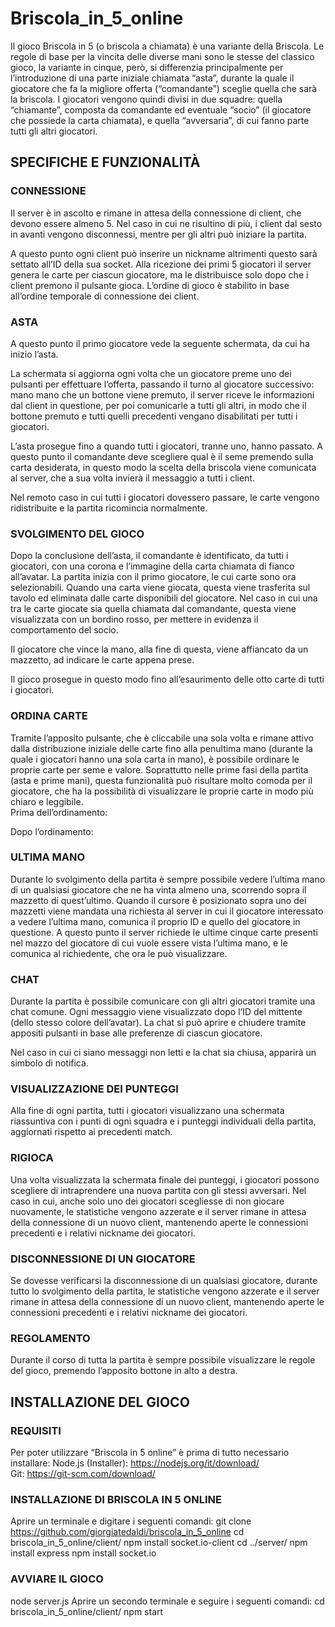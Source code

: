 # Briscola_in_5_online
Il gioco Briscola in 5 (o briscola a chiamata) è una variante della Briscola. Le regole di base per la vincita delle diverse mani sono le stesse del classico gioco, la variante in cinque, però, si differenzia  principalmente per l’introduzione di una parte iniziale chiamata “asta”, durante la quale il giocatore che fa la migliore offerta (“comandante”) sceglie quella che sarà la briscola. I giocatori vengono quindi divisi in due squadre: quella “chiamante”, composta da comandante ed eventuale “socio” (il giocatore che possiede la carta chiamata), e quella “avversaria”, di cui fanno parte tutti gli altri giocatori.


## SPECIFICHE E FUNZIONALITÀ
### CONNESSIONE
Il server è in ascolto e rimane in attesa della connessione di client, che devono essere almeno 5. Nel caso in cui ne risultino di più, i client dal sesto in avanti vengono disconnessi, mentre per gli altri può iniziare la partita.

A questo punto ogni client può inserire un nickname altrimenti questo sarà settato all’ID della sua socket. Alla ricezione dei primi 5 giocatori il server genera le carte per ciascun giocatore, ma le distribuisce solo dopo che i client premono il pulsante gioca.
L’ordine di gioco è stabilito in base all’ordine temporale di connessione dei client.

### ASTA
A questo punto il primo giocatore vede la seguente schermata, da cui ha inizio l’asta.

La schermata si aggiorna ogni volta che un giocatore preme uno dei pulsanti per effettuare l’offerta, passando il turno al giocatore successivo: mano mano che un bottone viene premuto,  il server riceve le informazioni dal client in questione, per poi comunicarle a tutti gli altri, in modo che il bottone premuto e tutti quelli precedenti vengano disabilitati per tutti i giocatori.

L’asta prosegue fino a quando tutti i giocatori, tranne uno, hanno passato. A questo punto il comandante deve scegliere qual è il seme premendo sulla carta desiderata, in questo modo la scelta della briscola viene comunicata al server, che a sua volta invierà il messaggio a tutti i client. 

Nel remoto caso in cui tutti i giocatori dovessero passare, le carte vengono ridistribuite e la partita ricomincia normalmente.

### SVOLGIMENTO DEL GIOCO
Dopo la conclusione dell’asta, il comandante è identificato, da tutti i giocatori, con una corona e l’immagine della carta chiamata di fianco all’avatar. La partita inizia con il primo giocatore, le cui carte sono ora selezionabili.
Quando una carta viene giocata, questa viene trasferita sul tavolo ed eliminata dalle carte disponibili del giocatore. 
Nel caso in cui una tra le carte giocate sia quella chiamata dal comandante, questa viene visualizzata con un bordino rosso, per mettere in evidenza il comportamento del socio.

Il giocatore che vince la mano, alla fine di questa, viene affiancato da un mazzetto, ad indicare le carte appena prese.

Il gioco prosegue in questo modo fino all’esaurimento delle otto carte di tutti i giocatori.

### ORDINA CARTE
Tramite l’apposito pulsante, che è cliccabile una sola volta e rimane attivo dalla distribuzione iniziale delle carte fino alla penultima mano (durante la quale i giocatori hanno una sola carta in mano), è possibile ordinare le proprie carte per seme e valore. 
Soprattutto nelle prime fasi della partita (asta e prime mani), questa funzionalità può risultare molto comoda per il giocatore, che ha la possibilità di visualizzare le proprie carte in modo più chiaro e leggibile.  
Prima dell’ordinamento:
 
Dopo l’ordinamento:


### ULTIMA MANO
Durante lo svolgimento della partita è sempre possibile vedere l’ultima mano di un qualsiasi giocatore che ne ha vinta almeno una, scorrendo sopra il mazzetto di quest’ultimo. Quando il cursore è posizionato sopra uno dei mazzetti viene mandata una richiesta al server in cui il giocatore interessato a vedere l’ultima mano, comunica il proprio ID e quello del giocatore in questione. A questo punto il server richiede le ultime cinque carte presenti nel mazzo del giocatore di cui vuole essere vista l’ultima mano, e le comunica al richiedente, che ora le può visualizzare.


### CHAT
Durante la partita è possibile comunicare con gli altri giocatori tramite una chat comune. Ogni messaggio viene visualizzato dopo l’ID del mittente (dello stesso colore dell’avatar).
La chat si può aprire e chiudere tramite appositi pulsanti in base alle preferenze di ciascun giocatore. 

Nel caso in cui ci siano messaggi non letti e la chat sia chiusa, apparirà un simbolo di notifica.


### VISUALIZZAZIONE DEI PUNTEGGI
Alla fine di ogni partita, tutti i giocatori visualizzano una schermata riassuntiva con i punti di ogni squadra e i punteggi individuali della partita, aggiornati rispetto ai precedenti match.


### RIGIOCA
Una volta visualizzata la schermata finale dei punteggi, i giocatori possono scegliere di intraprendere una nuova partita con gli stessi avversari. Nel caso in cui, anche solo uno dei giocatori scegliesse di non giocare nuovamente, le statistiche vengono azzerate e il server rimane in attesa della connessione di un nuovo client, mantenendo aperte le connessioni precedenti e i relativi nickname dei giocatori.



### DISCONNESSIONE DI UN GIOCATORE
Se dovesse verificarsi la disconnessione di un qualsiasi giocatore, durante tutto lo svolgimento della partita, le statistiche vengono azzerate e il server rimane in attesa della connessione di un nuovo client, mantenendo aperte le connessioni precedenti e i relativi nickname dei giocatori.


### REGOLAMENTO
Durante il corso di tutta la partita è sempre possibile visualizzare le regole del gioco, premendo l’apposito bottone in alto a destra.


## INSTALLAZIONE DEL GIOCO
### REQUISITI
Per poter utilizzare “Briscola in 5 online” è prima di tutto necessario installare:
Node.js (Installer): https://nodejs.org/it/download/  
Git: https://git-scm.com/download/

### INSTALLAZIONE DI BRISCOLA IN 5 ONLINE
Aprire un terminale e digitare i seguenti comandi:
git clone https://github.com/giorgiatedaldi/briscola_in_5_online
cd briscola_in_5_online/client/
npm install socket.io-client
cd ../server/
npm install express
npm install socket.io

### AVVIARE IL GIOCO
node server.js
Aprire un secondo terminale e seguire i seguenti comandi:
cd briscola_in_5_online/client/
npm start
